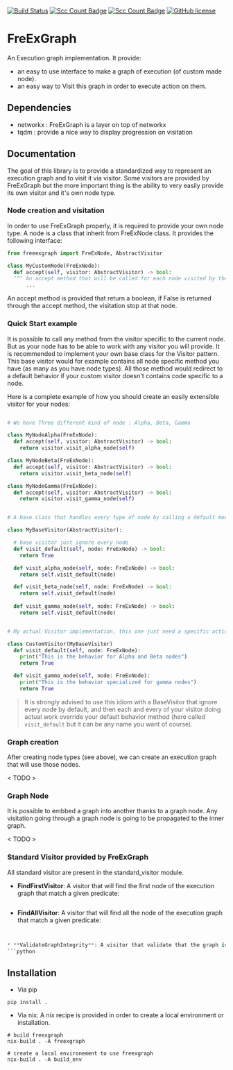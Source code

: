 [![Build Status](https://travis-ci.com/FreeYourSoul/FreExGraph.svg?branch=main)](https://travis-ci.com/FreeYourSoul/FreExGraph)
[![Scc Count Badge](https://sloc.xyz/github/FreeYourSoul/FreExGraph/)](https://github.com/FreeYourSoul/FreExGraph/)
[![Scc Count Badge](https://sloc.xyz/github/FreeYourSoul/FreExGraph/?category=code)](https://github.com/FreeYourSoul/FreExGraph/)
[![GitHub license](https://img.shields.io/badge/license-MIT-blue.svg)](https://raw.githubusercontent.com/FreeYourSoul/FreExGraph/master/LICENSE)

# FreExGraph
An Execution graph implementation.
It provide:
* an easy to use interface to make a graph of execution (of custom made node).
* an easy way to Visit this graph in order to execute action on them.

## Dependencies

* networkx : FreExGraph is a layer on top of networkx 
* tqdm : provide a nice way to display progression on visitation

## Documentation

The goal of this library is to provide a standardized way to represent an execution graph and to visit it via visitor. Some visitors are provided by FreExGraph but the more important thing is the ability to very easily provide its own visitor and it's own node type.

### Node creation and visitation

In order to use FreExGraph properly, it is required to provide your own node type. A node is a class that inherit from FreExNode class. It provides the following interface:
```python
from freeexgraph import FreExNode, AbstractVisitor

class MyCustomNode(FreExNode):
  def accept(self, visitor: AbstractVisitor) -> bool:
  """ An accept method that will be called for each node visited by the visitor which is passed as parameter."""   
      ...    

```
An accept method is provided that return a boolean, if False is returned through the accept method, the visitation stop at that node.

### Quick Start example

It is possible to call any method from the visitor specific to the current node. But as your node has to be able to work with any visitor you will provide. It is recommended to implement your own base class for the Visitor pattern. This base visitor would for example contains all node specific method you have (as many as you have node types). All those method would redirect to a default behavior if your custom visitor doesn't contains code specific to a node.

Here is a complete example of how you should create an easily extensible visitor for your nodes:

```python

# We have Three different kind of node : Alpha, Beta, Gamma

class MyNodeAlpha(FreExNode):
  def accept(self, visitor: AbstractVisitor) -> bool:
    return visitor.visit_alpha_node(self)

class MyNodeBeta(FreExNode):
  def accept(self, visitor: AbstractVisitor) -> bool:
    return visitor.visit_beta_node(self)

class MyNodeGamma(FreExNode):
  def accept(self, visitor: AbstractVisitor) -> bool:
    return visitor.visit_gamma_node(self)


# A base class that handles every type of node by calling a default mechanism

class MyBaseVisitor(AbstractVisitor):

  # base visitor just ignore every node
  def visit_default(self, node: FreExNode) -> bool:
    return True

  def visit_alpha_node(self, node: FreExNode) -> bool:
    return self.visit_default(node)

  def visit_beta_node(self, node: FreExNode) -> bool:
    return self.visit_default(node)
      
  def visit_gamma_node(self, node: FreExNode) -> bool:
    return self.visit_default(node)      


# My actual Visitor implementation, this one just need a specific action to be made on MyNodeGamma node type. The rest has a default behaviour.

class CustomVisitor(MyBaseVisitor)
  def visit_default(self, node: FreExNode):
    print("This is the behavior for Alpha and Beta nodes")
    return True

  def visit_gamma_node(self, node: FreExNode):
    print("This is the behavior specialized for gamma nodes")
    return True

```

> It is strongly advised to use this idiom with a BaseVisitor that ignore every node by default, and then each and every of your visitor doing actual work override your default behavior method (here called `visit_default` but it can be any name you want of course).

### Graph creation

After creating node types (see above), we can create an execution graph that will use those nodes.

< TODO >

### Graph Node

It is possible to embbed a graph into another thanks to a graph node. Any visitation going through a graph node is going to be propagated to the inner graph.

< TODO >

### Standard Visitor provided by FreExGraph

All standard visitor are present in the standard_visitor module.

* **FindFirstVisitor**: A visitor that will find the first node of the execution graph that match a given predicate:
```python

```

* **FindAllVisitor**: A visitor that will find all the node of the execution graph that match a given predicate:
```python


* **ValidateGraphIntegrity**: A visitor that validate that the graph is not illegal (every parents of every node exist in the graph, no infinite recursion of dependency etc...).
```python
```

## Installation

* Via pip
```shell
pip install .
```

* Via nix: A nix recipe is provided in order to create a local environment or installation.
```shell
# build freexgraph
nix-build . -A freexgraph

# create a local environement to use freexgraph
nix-build . -A build_env
```
